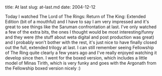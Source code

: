 title: At last
slug: at-last.md
date: 2004-12-12


Today I watched The Lord of The Rings: Return of The King: Extended Edition (bit of a mouthful) and I have to say I am very impressed and it's great to see things like the Saruman confrontation at last.
I've only watched a few of the extra bits, the ones I thought would be most interesting/funny and they were (the stuff about weta digital and post production was great) and I probably won't bother with the rest, it's just nice to have finally closed out the full, extended trilogy at last. I can still remember seeing Fellowship of The Ring quite clearly a few years ago and I've really enjoyed watching it develop since then.
I went for the boxed version, which includes a little model of Minas Tirith, which is very funky and goes with the Argonath from the Fellowship boxed version nicely :)